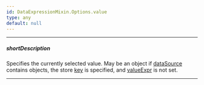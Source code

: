 ```yaml
---
id: DataExpressionMixin.Options.value
type: any
default: null
---
```

---
##### shortDescription
Specifies the currently selected value. May be an object if [dataSource](/api-reference/10%20UI%20Components/DataExpressionMixin/1%20Configuration/dataSource.md '{basewidgetpath}/Configuration/#dataSource') contains objects, the store [key](/api-reference/30%20Data%20Layer/Store/1%20Configuration/key.md '/Documentation/ApiReference/Data_Layer/ArrayStore/Configuration/#key') is specified, and [valueExpr](/api-reference/10%20UI%20Components/DataExpressionMixin/1%20Configuration/valueExpr.md '{basewidgetpath}/Configuration/#valueExpr') is not set.

---
